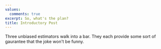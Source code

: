 ```yaml
---
values:
  comments: true
excerpt: So, what's the plan?
title: Introductory Post
---
```


Three unbiased estimators walk into a bar. They each provide some sort of gaurantee that the joke won't be funny.

